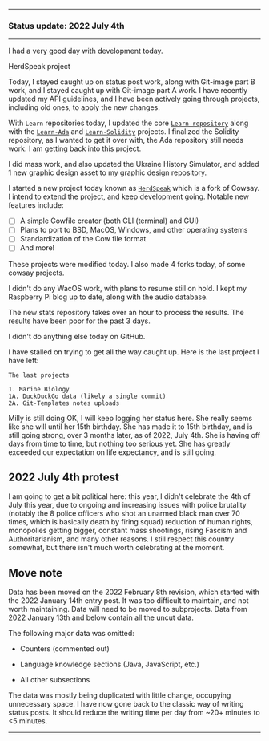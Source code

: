 
***

### Status update: 2022 July 4th

<!--
***

### Status update: 2022 January 14th

***
<!-- F#
F#

Comments
Print
Break
!-->

<!--
#### Counters
!-->

<!-- COUNTERS NEED UPDATE - JULY 30TH 2021 !-->

<!--
Topics
200 followers
Commit calendar hover redesign (forgot to write this for yesterday)
Slow Internet, rationing off certain uploads to save bandwidth and time
!-->

<!-- Verified on 2022 January 1st !-->

<!--🎂 **Days until 2 year GitHub :octocat: anniversary:** `a129` _(as of 2022 January 14th at 00:12:00 am to 11:59:59 pm)_ <!-- COUNTER #1 !-->

<!--:octocat: **GitHub consecutive day count:** `600` _(As of 2022 January 14th at 00:12:00 am to 11:59:59 pm)_ <!-- COUNTER #2 !-->

<!--🐧 **Linux desktop consecutive day count:** `555` _(as of 2022 January 14th at 00:12:00 am to 11:59:59)_  <!-- COUNTER #3 !-->

<!--🪟 **Windows 10 with GitHub consecutive day count:** `45` <!-- (Yes I am aware that the count messed up in the past 2 months. I haven't gotten to fixing it yet) !--> <!--_(as of 2020 July 9th at 00:12:00 am to 11:59:59)_  <!-- COUNTER #4 !-->

<!--🐧 **Ubuntu 20.04 with GitHub consecutive day count:** `555`  _(as of 2022 January 14th at 00:12:00 am to 11:59:59)_  <!-- COUNTER #5 !-->

<!--:atom: **Total amount of original GitHub repositories:** `1,669+o/1681+o` _(as of 2022 January 14th at 00:12:00 am to 11:59:59 pm)_ <!-- COUNTER #6 !-->

<!--_I have noted that GitHub rounds up the total number of each statistic, so when something reaches 50 after the kilo point (once it reaches 1000) it rounds up to the next kilo, so 1050 would be 1100, 1150 would be 1200, and so on._

:atom: o=organizations, total number of non-fork organization repositories: `115` _as of 2022 January 14th 00:12:00 am to 11:59:59 pm)_ <!-- COUNTER #7 !-->

<!--Organization repo count guide

Org repo (non-fork) count

Snap repos: 29 (formula: Org:Seanpm2001-snapcraft minus current.unforked minus 4) (verified count, as of July 21st 2021)

.github.io: 79 (80 when including seanpm2001/seanpm2001/github.io/) (formula: org:Seanpm2001-GitHub-Pages-Collection minus current.unforked minus 4) Verified count (as of July 9th 2021) unverified count (as of July 26th 2021)

Count verification needs to be re-checked - July 13th 2021 ((X1
Count verification needs to be re-checked - July 14th 2021 X2::
Count verification needs to be re-checked - July 15th 2021 X3::
Count verification needs to be re-checked - July 16th 2021 X4::
Count verification needs to be re-checked - July 17th 2021 X5))
No new data for this range, update count verification when ready

:electron: **Repositories created so far this month:** `57+o` _(as of 2022 January 14th at 00:12:00 am to 11:59:59 pm)_ <!-- COUNTER #8 !-->

<!--:shipit: **Organization count:** `770` _(as of 2022 January 14th at 00:12:00 am to 11:59:59 pm)_ <!-- COUNTER #9 !-->

<!--:electron: **Organizations created so far this month:** `10` _(as of 2022 January 14th at 00:12:00 am to 11:59:59 pm)_ <!-- COUNTER #10 !-->
<!--!-->

***

<!-- Todays notes
2022 Monday, July 4th GitHub status notes

4th of July, didn't celebrate too much { Police brutality, human rights reduction, monopolies, etc. }
HerdSpeak project
Updated learn repo
Mass work
Reviving and applying API changes to old projects
Updating the Learn-Solidity repo to get it over with, no intentions to keep learning the language
Staying caught up
API updates
Learn repos updated
!-->
<!-- Todays additional notes
seanpm2001/HerdSpeak 54 commits
seanpm2001/Learn 48 commits
seanpm2001/Learn-Solidity 39 commits
seanpm2001/Learn-Ada 35 commits
seanpm2001/Git-Templates 33 commits
seanpm2001/SeansLifeArchive_Images_Pocket_Trains 33 commits
seanpm2001/SeansLifeArchive_Images_PocketFrogs 25 commits
seanpm2001/SeansLifeArchive_Images_ThePlayForge_Tree-World_2022_V7 13 commits
seanpm2001/DroppedText_Corpus 8 commits
seanpm2001/SeansAudioDB 8 commits
seanpm2001/SeansLifeArchive_Images_Battery 7 commits
seanpm2001/GitHub_Stats_A 5 commits
seanpm2001/SeansLifeArchive_Images_GitHub_Y2022 5 commits
seanpm2001/SeansLifeArchive_Images_TinyTower 5 commits
seanpm2001/Ukraine-History-Simulator 4 commits
seanpm2001/API-2001 4 commits
seanpm2001/SeansLifeArchive_Images_GNOME_System_Monitor 4 commits
seanpm2001/Raspberry-Pi-Network-Setup 3 commits
seanpm2001/GitHub_Organization_Info 3 commits
seanpm2001/SeansLifeArchive_Images_MotorWorld_CarFactory 2 commits
seanpm2001/SeansLifeArchive_Images_ModernSmurfsVillage 2 commits
seanpm2001/seanpm2001 2 commits
seanpm2001/Seanpm2001-Graphic-Design 1 commit
seanpm2001/Daily-desktop-screenshots 1 commit
!-->

I had a very good day with development today. <!-- I am still struggling to stay caught up, but I am slowly getting there. It has been a struggle since 2021 December 28th. I made progress on getting caught up, but there are still some projects left. !-->

<!--
I worked on the WacOS project briefly yet again today, working on the following new repositories:

- WhyPadOS
- WhyPadOS 13
- WhyPadOS 14
- WhyPadOS 15
- WhyPadOS 16

I have been putting tons of work into WacOS lately. I made some small updates to the core WacOS source repository today. I created 8 new projects today, of which 6 were forks, and 2 were sources. !-->

<!-- Today was the day of the week where I create organizations. The majority of my time on GitHub went towards creating and documenting organizations. As usual, data for this can be found [here (`GitHub_Organization_Info`)](https://github.com/seanpm2001/GitHub_Organization_Info/) !-->

HerdSpeak project

Today, I stayed caught up on status post work, along with Git-image part B work, and I stayed caught up with Git-image part A work. I have recently updated my API guidelines, and I have been actively going through projects, including old ones, to apply the new changes.

With `Learn` repositories today, I updated the core [`Learn repository`](https://github.com/seanpm2001/Learn/) along with the [`Learn-Ada`](https://github.com/seanpm2001/Learn-Ada/) and [`Learn-Solidity`](https://github.com/seanpm2001/Learn-Solidity/) projects. I finalized the Solidity repository, as I wanted to get it over with, the Ada repository still needs work. I am getting back into this project.

I did mass work, and also updated the Ukraine History Simulator, and added 1 new graphic design asset to my graphic design repository.

I started a new project today known as [`HerdSpeak`](https://github.com/seanpm2001/HerdSpeak/) which is a fork of Cowsay. I intend to extend the project, and keep development going. Notable new features include:

- [ ] A simple Cowfile creator (both CLI (terminal) and GUI)
- [ ] Plans to port to BSD, MacOS, Windows, and other operating systems
- [ ] Standardization of the Cow file format
- [ ] And more!

These projects were modified today. I also made 4 forks today, of some cowsay projects.

I didn't do any WacOS work, with plans to resume still on hold. I kept my Raspberry Pi blog up to date, along with the audio database.

The new stats repository takes over an hour to process the results. The results have been poor for the past 3 days.

<!-- I recently ordered another new laptop, we got refunded for Dell's failure, and I went with System76. It was a mistake to NOT go with them for all these years. They outperformed Dell on day 1 (price) and then in less than 24 hours, the laptop was already built, and was on its way. What Dell couldn't do in 90+ days, System76 did in less than 24 hours. !--> <!-- I created 9 repositories today, 3 of them are forks, the other 6 were WacOS subsystem home repositories. !--> I didn't do anything else today on GitHub.

<!-- I fell behind on Git-image work (part A & B) !-->

<!--
Today was day 15 of getting back into the project of archiving my programming language knowledge. I only updated the main [Learn](https://github.com/seanpm200/Learn/), I did not update any of the projects other repositories today.
!-->

<!-- Today was day 12 of getting back into the project of archiving my programming language knowledge. I updated the main [Learn](https://github.com/seanpm200/Learn/) project, although I didn't create any new repositories in this category today.!--> <!-- and created repositories for showcasing my knowledge of the following 8 programming langages:

- [x] Isabelle
- [x] Io
- [x] ImageJ
- [x] Inno Setup
- [x] INI
- [x] Inform
- [x] Idris
- [x] IDL
!-->

<!--
I updated the following `learn` language repositories today:

- [x] ImageJ
- [x] Io
- [x] Isabelle
!-->

<!-- I didn't update any other `learn` repositories today. !-->
<!-- I also did mass `IGNORE.md` file deletion in my GitHub image repository again today. !-->

I have stalled on trying to get all the way caught up. Here is the last project I have left:

```text
The last projects

1. Marine Biology
1A. DuckDuckGo data (likely a single commit)
2A. Git-Templates notes uploads
```

Milly is still doing OK, I will keep logging her status here. She really seems like she will until her 15th birthday. She has made it to 15th birthday, and is still going strong, over 3 months later, as of 2022, July 4th. She is having off days from time to time, but nothing too serious yet. She has greatly exceeded our expectation on life expectancy, and is still going.

## 2022 July 4th protest

I am going to get a bit political here: this year, I didn't celebrate the 4th of July this year, due to ongoing and increasing issues with police brutality (notably the 8 police officers who shot an unarmed black man over 70 times, which is basically death by firing squad) reduction of human rights, monopolies getting bigger, constant mass shootings, rising Fascism and Authoritarianism, and many other reasons. I still respect this country somewhat, but there isn't much worth celebrating at the moment.

## Move note

Data has been moved on the 2022 February 8th revision, which started with the 2022 January 14th entry post. It was too difficult to maintain, and not worth maintaining. Data will need to be moved to subprojects. Data from 2022 January 13th and below contain all the uncut data.

The following major data was omitted:

- Counters (commented out)

- Language knowledge sections (Java, JavaScript, etc.)

- All other subsections

The data was mostly being duplicated with little change, occupying unnecessary space. I have now gone back to the classic way of writing status posts. It should reduce the writing time per day from ~20+ minutes to <5 minutes.

***
